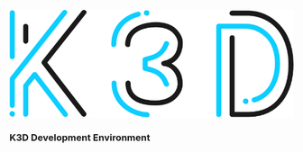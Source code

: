 <p align="center">
  <img alt="OpenCVE" src="https://raw.githubusercontent.com/pkeech/k3d-dev/main/docs/k3d-logo.png">
</p>

### K3D Development Environment
